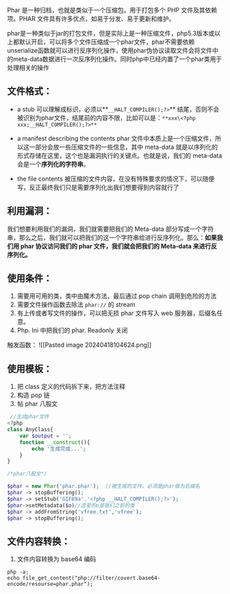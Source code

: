 Phar 是一种归档，也就是类似于一个压缩包。用于打包多个 PHP 文件及其依赖项。PHAR 文件具有许多优点，如易于分发、易于更新和维护。

phar是一种类似于jar的打包文件，但是实际上是一种压缩文件，php5.3版本或以上都默认开启，可以将多个文件压缩成一个phar文件，phar不需要依赖unserialize函数就可以进行反序列化操作，使用phar伪协议读取文件会将文件中的meta-data数据进行一次反序列化操作。同时php中已经内置了一个phar类用于处理相关的操作


## 文件格式：
- a stub
可以理解成标识，必须以**`__HALT_COMPILER();?>`** 结尾，否则不会被识别为phar文件，结尾前的内容不限，比如可以是：`**xxx\<?php xxx;__HALT_COMPILER();?>**`  
  

- a manifest describing the contents
phar 文件中本质上是一个压缩文件，所以这一部分会放一些压缩文件的一些信息，其中 meta-data 就是以序列化的形式存储在这里，这个也是漏洞执行的关键点。也就是说，我们的 meta-data 会是一个**序列化的字符串**。 
  
- the file contents
被压缩的文件内容，在没有特殊要求的情况下，可以随便写，反正最终我们只是需要序列化出我们想要得到内容就行了

## 利用漏洞：
我们想要利用我们的漏洞，我们就需要把我们的 Meta-data 部分写成一个字符串，那么之后，我们就可以把我们的这一个字符串给进行反序列化。那么：**如果我们用 phar 协议访问我们的 phar 文件，我们就会把我们的 Meta-data 来进行反序列化。**

## 使用条件：
1. 需要用可用的类，类中由魔术方法，最后通过 pop chain 调用到危险的方法
2. 需要文件操作函数去除法 `phar://` 的 stream
3. 有上传或者写文件的操作，可以把无损 phar 文件写入 web 服务器，后缀名任意。
4. Php. Ini 中把我们的 phar. Readonly 关闭

触发函数：
![[Pasted image 20240418104624.png]]
## 使用模板：

1. 把 class 定义的代码拆下来，把方法注释
2. 构造 pop 链
3. 帖 phar 八股文

```php
 //生成phar文件
<?php
class AnyClass{
    var $output = '';
    function __construct(){
        echo '生成完成...';
    }
}

/*phar八股文*/

$phar = new Phar('phar.phar');  //被生成的文件，必须是phar做为后缀名
$phar -> stopBuffering();
$phar -> setStub('GIF89a'.'<?php __HALT_COMPILER();?>'); 
$phar->setMetadata($o)//这里的o是我们之前的类
$phar -> addFromString('vfree.txt','vfree'); 
$phar -> stopBuffering();
```

## 文件内容转换：
1. 文件内容转换为 base64 编码
```
php -a;
echo file_get_content("php://filter/covert.base64-encode/resourse=phar.phar");
```

